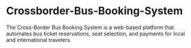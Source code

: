 # Crossborder-Bus-Booking-System
The Cross-Border Bus Booking System is a web-based platform that automates bus ticket reservations, seat selection, and payments for local and international travelers.
